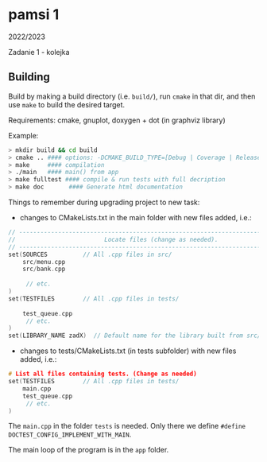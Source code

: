 # pamsi 1

 2022/2023

Zadanie 1 -   kolejka 

## Building

Build by making a build directory (i.e. `build/`), run `cmake` in that dir, and then use `make` to build the desired target.

Requirements: cmake, gnuplot, doxygen + dot (in graphviz library)

Example:

``` bash
> mkdir build && cd build
> cmake .. #### options: -DCMAKE_BUILD_TYPE=[Debug | Coverage | Release], Debug is default
> make     #### compilation
> ./main   #### main() from app
> make fulltest #### compile & run tests with full decription
> make doc       #### Generate html documentation
```

Things to remember during upgrading project to new task:

* changes to CMakeLists.txt in the main folder with new files added, i.e.:

```cpp
// --------------------------------------------------------------------------------
//                         Locate files (change as needed).
// --------------------------------------------------------------------------------
set(SOURCES          // All .cpp files in src/
    src/menu.cpp
    src/bank.cpp
    
     // etc.
)
set(TESTFILES        // All .cpp files in tests/
    
    test_queue.cpp
     // etc.
)
set(LIBRARY_NAME zadX)  // Default name for the library built from src/*.cpp (change if you wish)
```

* changes to tests/CMakeLists.txt (in tests subfolder) with new files added, i.e.:

```cpp
# List all files containing tests. (Change as needed)
set(TESTFILES        // All .cpp files in tests/
    main.cpp
    test_queue.cpp
     // etc.
)
```

The `main.cpp` in the folder `tests` is needed. Only there we define `#define DOCTEST_CONFIG_IMPLEMENT_WITH_MAIN`.

The main loop of the program is in the `app` folder.
